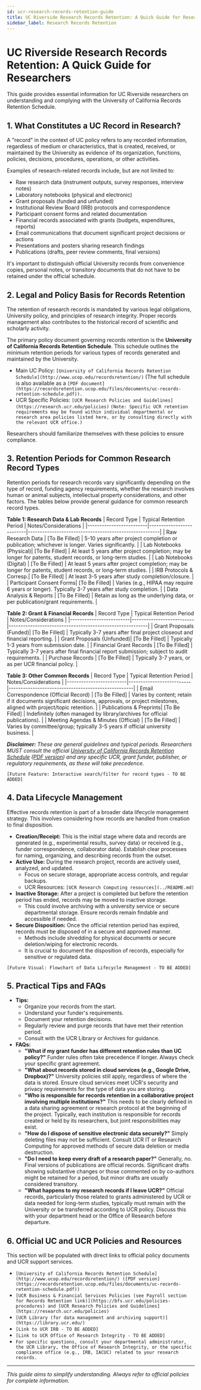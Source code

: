 ```yaml
---
id: ucr-research-records-retention-guide
title: UC Riverside Research Records Retention: A Quick Guide for Researchers
sidebar_label: Research Records Retention
---
```


# UC Riverside Research Records Retention: A Quick Guide for Researchers

This guide provides essential information for UC Riverside researchers on understanding and complying with the University of California Records Retention Schedule.

## 1. What Constitutes a UC Record in Research?

A "record" in the context of UC policy refers to any recorded information, regardless of medium or characteristics, that is created, received, or maintained by the University as evidence of its organization, functions, policies, decisions, procedures, operations, or other activities.

Examples of research-related records include, but are not limited to:
*   Raw research data (instrument outputs, survey responses, interview notes)
*   Laboratory notebooks (physical and electronic)
*   Grant proposals (funded and unfunded)
*   Institutional Review Board (IRB) protocols and correspondence
*   Participant consent forms and related documentation
*   Financial records associated with grants (budgets, expenditures, reports)
*   Email communications that document significant project decisions or actions
*   Presentations and posters sharing research findings
*   Publications (drafts, peer review comments, final versions)

It's important to distinguish official University records from convenience copies, personal notes, or transitory documents that do not have to be retained under the official schedule.

## 2. Legal and Policy Basis for Records Retention

The retention of research records is mandated by various legal obligations, University policy, and principles of research integrity. Proper records management also contributes to the historical record of scientific and scholarly activity.

The primary policy document governing records retention is the **University of California Records Retention Schedule**. This schedule outlines the minimum retention periods for various types of records generated and maintained by the University.

*   Main UC Policy: `[University of California Records Retention Schedule](http://www.ucop.edu/recordsretention/)` (The full schedule is also available as a `[PDF document](https://recordsretention.ucop.edu/files/documents/uc-records-retention-schedule.pdf)).`
*   UCR Specific Policies: `[UCR Research Policies and Guidelines](https://research.ucr.edu/policies)` `(Note: Specific UCR retention requirements may be found within individual departmental or research area policies listed here, or by consulting directly with the relevant UCR office.)`

Researchers should familiarize themselves with these policies to ensure compliance.

## 3. Retention Periods for Common Research Record Types

Retention periods for research records vary significantly depending on the type of record, funding agency requirements, whether the research involves human or animal subjects, intellectual property considerations, and other factors. The tables below provide general guidance for common research record types.

**Table 1: Research Data & Lab Records**
| Record Type             | Typical Retention Period | Notes/Considerations                                  |
|-------------------------|--------------------------|-------------------------------------------------------|
| Raw Research Data       | [To Be Filled]           | 5-10 years after project completion or publication; whichever is longer. Varies significantly. |
| Lab Notebooks (Physical)| [To Be Filled]           | At least 5 years after project completion; may be longer for patents, student records, or long-term studies. |
| Lab Notebooks (Digital) | [To Be Filled]           | At least 5 years after project completion; may be longer for patents, student records, or long-term studies. |
| IRB Protocols & Corresp.| [To Be Filled]           | At least 3-5 years after study completion/closure.    |
| Participant Consent Forms| [To Be Filled]          | Varies (e.g., HIPAA may require 6 years or longer). Typically 3-7 years after study completion. |
| Data Analysis & Reports | [To Be Filled]           | Retain as long as the underlying data, or per publication/grant requirements. |

**Table 2: Grant & Financial Records**
| Record Type             | Typical Retention Period | Notes/Considerations                                     |
|-------------------------|--------------------------|----------------------------------------------------------|
| Grant Proposals (Funded)| [To Be Filled]           | Typically 3-7 years after final project closeout and financial reporting. |
| Grant Proposals (Unfunded)| [To Be Filled]         | Typically 1-3 years from submission date.                |
| Financial Grant Records | [To Be Filled]           | Typically 3-7 years after final financial report submission; subject to audit requirements. |
| Purchase Records        | [To Be Filled]           | Typically 3-7 years, or as per UCR financial policy.     |

**Table 3: Other Common Records**
| Record Type             | Typical Retention Period | Notes/Considerations                               |
|-------------------------|--------------------------|----------------------------------------------------|
| Email Correspondence (Official Record) | [To Be Filled] | Varies by content; retain if it documents significant decisions, approvals, or project milestones, aligned with project/topic retention. |
| Publications & Preprints| [To Be Filled]           | Indefinitely (often managed by library/archives for official publications). |
| Meeting Agendas & Minutes (Official) | [To Be Filled] | Varies by committee/group; typically 3-5 years if official university business. |

***Disclaimer:** These are general guidelines and typical periods. Researchers MUST consult the official [University of California Records Retention Schedule](http://www.ucop.edu/recordsretention/) ([PDF version](https://recordsretention.ucop.edu/files/documents/uc-records-retention-schedule.pdf)) and any specific UCR, grant funder, publisher, or regulatory requirements, as these will take precedence.*

`[Future Feature: Interactive search/filter for record types - TO BE ADDED]`

## 4. Data Lifecycle Management

Effective records retention is part of a broader data lifecycle management strategy. This involves considering how records are handled from creation to final disposition.

*   **Creation/Receipt:** This is the initial stage where data and records are generated (e.g., experimental results, survey data) or received (e.g., funder correspondence, collaborator data). Establish clear processes for naming, organizing, and describing records from the outset.
*   **Active Use:** During the research project, records are actively used, analyzed, and updated.
    *   Focus on secure storage, appropriate access controls, and regular backups.
    *   UCR Resources: `[UCR Research Computing resources](../README.md)`
*   **Inactive Storage:** After a project is completed but before the retention period has ended, records may be moved to inactive storage.
    *   This could involve archiving with a university service or secure departmental storage. Ensure records remain findable and accessible if needed.
*   **Secure Disposition:** Once the official retention period has expired, records must be disposed of in a secure and approved manner.
    *   Methods include shredding for physical documents or secure deletion/wiping for electronic records.
    *   It is crucial to document the disposition of records, especially for sensitive or regulated data.

`[Future Visual: Flowchart of Data Lifecycle Management - TO BE ADDED]`

## 5. Practical Tips and FAQs

*   **Tips:**
    *   Organize your records from the start.
    *   Understand your funder's requirements.
    *   Document your retention decisions.
    *   Regularly review and purge records that have met their retention period.
    *   Consult with the UCR Library or Archives for guidance.
*   **FAQs:**
    *   **"What if my grant funder has different retention rules than UC policy?"**
        Funder rules often take precedence if longer. Always check your specific grant agreement.
    *   **"What about records stored in cloud services (e.g., Google Drive, Dropbox)?"**
        University policies still apply, regardless of where the data is stored. Ensure cloud services meet UCR's security and privacy requirements for the type of data you are storing.
    *   **"Who is responsible for records retention in a collaborative project involving multiple institutions?"**
        This needs to be clearly defined in a data sharing agreement or research protocol at the beginning of the project. Typically, each institution is responsible for records created or held by its researchers, but joint responsibilities may exist.
    *   **"How do I dispose of sensitive electronic data securely?"**
        Simply deleting files may not be sufficient. Consult UCR IT or Research Computing for approved methods of secure data deletion or media destruction.
    *   **"Do I need to keep every draft of a research paper?"**
        Generally, no. Final versions of publications are official records. Significant drafts showing substantive changes or those commented on by co-authors might be retained for a period, but minor drafts are usually considered transitory.
    *   **"What happens to my research records if I leave UCR?"**
        Official records, particularly those related to grants administered by UCR or data needed for long-term studies, typically must remain with the University or be transferred according to UCR policy. Discuss this with your department head or the Office of Research before departure.

## 6. Official UC and UCR Policies and Resources

This section will be populated with direct links to official policy documents and UCR support services.
*   `[University of California Records Retention Schedule](http://www.ucop.edu/recordsretention/) ([PDF version](https://recordsretention.ucop.edu/files/documents/uc-records-retention-schedule.pdf))`
*   `[UCR Business & Financial Services Policies (see Payroll section for Records Retention link)](https://bfs.ucr.edu/policies-procedures) and [UCR Research Policies and Guidelines](https://research.ucr.edu/policies)`
*   `[UCR Library (for data management and archiving support)](https://library.ucr.edu/)`
*   `[Link to UCR IRB - TO BE ADDED]`
*   `[Link to UCR Office of Research Integrity - TO BE ADDED]`
*   `For specific questions, consult your departmental administrator, the UCR Library, the Office of Research Integrity, or the specific compliance office (e.g., IRB, IACUC) related to your research records.`

---
*This guide aims to simplify understanding. Always refer to official policies for complete information.*
